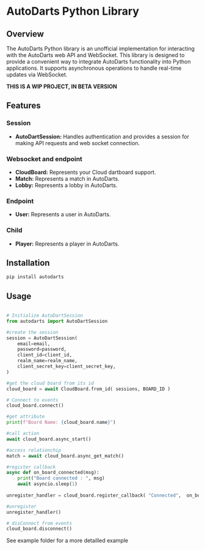 # AutoDarts Python Library

## Overview

The AutoDarts Python library is an unofficial implementation for interacting with the AutoDarts web API and WebSocket. This library is designed to provide a convenient way to integrate AutoDarts functionality into Python applications. It supports asynchronous operations to handle real-time updates via WebSocket.


**THIS IS A WIP PROJECT, IN BETA VERSION**

## Features

### Session
- **AutoDartSession:** Handles authentication and provides a session for making API requests and web socket connection.

### Websocket and endpoint
- **CloudBoard:** Represents your Cloud dartboard support.
- **Match:** Represents a match in AutoDarts.
- **Lobby:** Represents a lobby in AutoDarts.

### Endpoint
- **User:** Represents a user in AutoDarts.

### Child
- **Player:** Represents a player in AutoDarts.


## Installation

```bash
pip install autodarts
```

## Usage


```python

# Initialize AutoDartSession
from autodarts import AutoDartSession

#create the session
session = AutoDartSession(
    email=email,
    password=password,
    client_id=client_id,
    realm_name=realm_name,
    client_secret_key=client_secret_key,
)

#get the cloud board from its id
cloud_board = await CloudBoard.from_id( sessions, BOARD_ID )

# Connect to events 
cloud_board.connect() 

#get attribute
print(f"Board Name: {cloud_board.name}")

#call action
await cloud_board.async_start()

#access relationchip
match = await cloud_board.async_get_match()

#register callback
async def on_board_connected(msg):
    print("Board connected : ", msg)
    await asyncio.sleep(1)
       
unregister_handler = cloud_board.register_callback( "Connected",  on_board_connected )

#unregister
unregister_handler()

# disConnect from events 
cloud_board.disconnect()

```
See example folder for a more detailled example

